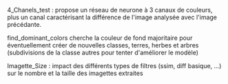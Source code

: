 



4_Chanels_test : propose un réseau de neurone à 3 canaux de couleurs, plus un canal 
    caractérisant la différence de l'image analysée avec l'image précédante.

find_dominant_colors cherche la couleur de fond majoritaire pour 
    éventuellement créer de nouvelles classes, terres, herbes et arbres 
    (subdivisions de la classe autres pour tenter d'améliorer le modèle)

Imagette_Size : impact des différents types de filtres (ssim, diff basique, ...) 
    sur le nombre et la taille des imagettes extraites 










